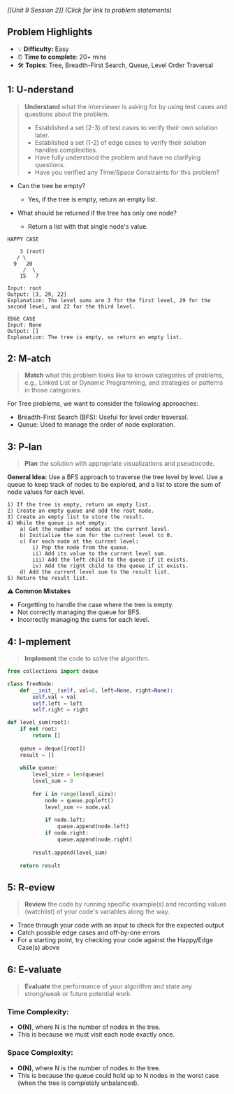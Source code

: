 *[[Unit 9 Session 2]] (Click for link to problem statements)*

## Problem Highlights

* 💡 **Difficulty:** Easy
* ⏰ **Time to complete**: 20+ mins
* 🛠️ **Topics**: Tree, Breadth-First Search, Queue, Level Order Traversal
    
## 1: U-nderstand

> **Understand** what the interviewer is asking for by using test cases and questions about the problem.
> - Established a set (2-3) of test cases to verify their own solution later.
> - Established a set (1-2) of edge cases to verify their solution handles complexities.
> - Have fully understood the problem and have no clarifying questions.
> - Have you verified any Time/Space Constraints for this problem?

- Can the tree be empty?
    - Yes, if the tree is empty, return an empty list.

- What should be returned if the tree has only one node?
    - Return a list with that single node's value.

```
HAPPY CASE

    3 (root)
   / \
  9   20
     /  \
    15   7

Input: root
Output: [3, 29, 22]
Explanation: The level sums are 3 for the first level, 29 for the second level, and 22 for the third level.
```
```
EDGE CASE
Input: None
Output: []
Explanation: The tree is empty, so return an empty list.
```

## 2: M-atch

> **Match** what this problem looks like to known categories of problems, e.g., Linked List or Dynamic Programming, and strategies or patterns in those categories.

For Tree problems, we want to consider the following approaches:

- Breadth-First Search (BFS): Useful for level order traversal.
- Queue: Used to manage the order of node exploration.

## 3: P-lan

> **Plan** the solution with appropriate visualizations and pseudocode.

**General Idea:** Use a BFS approach to traverse the tree level by level. Use a queue to keep track of nodes to be explored, and a list to store the sum of node values for each level.

```
1) If the tree is empty, return an empty list.
2) Create an empty queue and add the root node.
3) Create an empty list to store the result.
4) While the queue is not empty:
    a) Get the number of nodes at the current level.
    b) Initialize the sum for the current level to 0.
    c) For each node at the current level:
        i) Pop the node from the queue.
        ii) Add its value to the current level sum.
        iii) Add the left child to the queue if it exists.
        iv) Add the right child to the queue if it exists.
    d) Add the current level sum to the result list.
5) Return the result list.
```

**⚠️ Common Mistakes**

- Forgetting to handle the case where the tree is empty.
- Not correctly managing the queue for BFS.
- Incorrectly managing the sums for each level.

## 4: I-mplement

> **Implement** the code to solve the algorithm.

```python
from collections import deque

class TreeNode:
    def __init__(self, val=0, left=None, right=None):
        self.val = val
        self.left = left
        self.right = right

def level_sum(root):
    if not root:
        return []
    
    queue = deque([root])
    result = []
    
    while queue:
        level_size = len(queue)
        level_sum = 0
        
        for i in range(level_size):
            node = queue.popleft()
            level_sum += node.val
            
            if node.left:
                queue.append(node.left)
            if node.right:
                queue.append(node.right)
        
        result.append(level_sum)
    
    return result
```

## 5: R-eview

> **Review** the code by running specific example(s) and recording values (watchlist) of your code's variables along the way.

- Trace through your code with an input to check for the expected output
- Catch possible edge cases and off-by-one errors
- For a starting point, try checking your code against the Happy/Edge Case(s) above

## 6: E-valuate

> **Evaluate** the performance of your algorithm and state any strong/weak or future potential work.

### Time Complexity:
- **O(N)**, where N is the number of nodes in the tree.
- This is because we must visit each node exactly once.

### Space Complexity:
- **O(N)**, where N is the number of nodes in the tree.
- This is because the queue could hold up to N nodes in the worst case (when the tree is completely unbalanced).